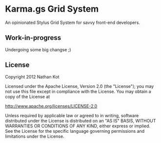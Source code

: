 # Karma.gs Grid System

An opinionated Stylus Grid System for savvy front-end developers.

## Work-in-progress

Undergoing some big changse ;)

## License

Copyright 2012 Nathan Kot

Licensed under the Apache License, Version 2.0 (the "License");
you may not use this file except in compliance with the License.
You may obtain a copy of the License at

   <http://www.apache.org/licenses/LICENSE-2.0>

Unless required by applicable law or agreed to in writing, software
distributed under the License is distributed on an "AS IS" BASIS,
WITHOUT WARRANTIES OR CONDITIONS OF ANY KIND, either express or implied.
See the License for the specific language governing permissions and
limitations under the License.

[type]: http://lamb.cc/typograph/
[goldilocks]: http://goldilocksapproach.com/
